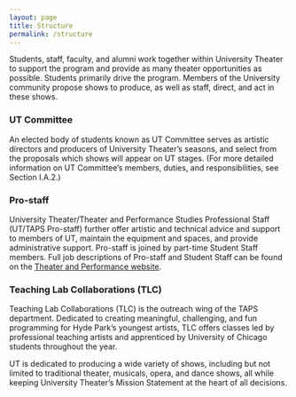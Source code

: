 ```yaml
---
layout: page
title: Structure
permalink: /structure
---
```


Students, staff, faculty, and alumni work together within University Theater to support the program and provide as many theater opportunities as possible. Students primarily drive the program. Members of the University community propose shows to produce, as well as staff, direct, and act in these shows.

### UT Committee

An elected body of students known as UT Committee serves as artistic directors and producers of University Theater’s seasons, and select from the proposals which shows will appear on UT stages. (For more detailed information on UT Committee’s members, duties, and responsibilities, see Section I.A.2.)

### Pro-staff

University Theater/Theater and Performance Studies Professional Staff (UT/TAPS Pro-staff) further offer artistic and technical advice and support to members of UT, maintain the equipment and spaces, and provide administrative support. Pro-staff is joined by part-time Student Staff members. Full job descriptions of Pro-staff and Student Staff can be found on the [Theater and Performance website](http://taps.uchicago.edu).

### Teaching Lab Collaborations (TLC)

Teaching Lab Collaborations (TLC) is the outreach wing of the TAPS department. Dedicated to creating meaningful, challenging, and fun programming for Hyde Park’s youngest artists, TLC offers classes led by professional teaching artists and apprenticed by University of Chicago students throughout the year.

UT is dedicated to producing a wide variety of shows, including but not limited to traditional theater, musicals, opera, and dance shows, all while keeping University Theater’s Mission Statement at the heart of all decisions.
